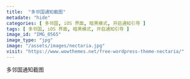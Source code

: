```yaml
---
title:  "多邻国通知截图"
metadate: "hide"
categories: [ 多邻国, iOS 界面, 暗黑模式, 开启通知引导 ]
tags: [ 多邻国, iOS 界面, 暗黑模式, 开启通知引导 ]
image_id: "IMG_0565"
image_type: "jpg"
image: "/assets/images/nectaria.jpg"
visit: "https://www.wowthemes.net/free-wordpress-theme-nectaria/"
---
```

多邻国通知截图
